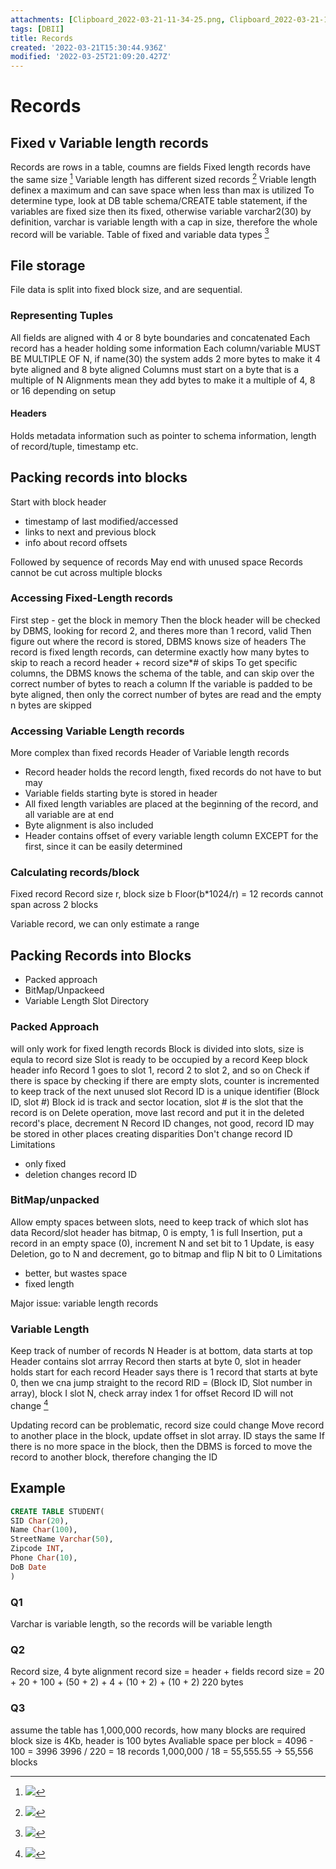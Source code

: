 ```yaml
---
attachments: [Clipboard_2022-03-21-11-34-25.png, Clipboard_2022-03-21-11-35-08.png, Clipboard_2022-03-21-11-36-00.png, Clipboard_2022-03-21-11-38-06.png, Clipboard_2022-03-21-12-36-39.png]
tags: [DBII]
title: Records
created: '2022-03-21T15:30:44.936Z'
modified: '2022-03-25T21:09:20.427Z'
---
```


# Records

## Fixed v Variable length records
Records are rows in a table, coumns are fields
Fixed length records have the same size [^1]
Variable length has different sized records [^2]
Vriable length definex a maximum and can save space when less than max is utilized
To determine type, look at DB table schema/CREATE table statement, if the variables are fixed size then its fixed, otherwise variable
varchar2(30) by definition, varchar is variable length with a cap in size, therefore the whole record will be variable.
Table of fixed and variable data types [^3]

## File storage
File data is split into fixed block size, and are sequential.

### Representing Tuples
All fields are aligned with 4 or 8 byte boundaries and concatenated
Each record has a header holding some information
Each column/variable MUST BE MULTIPLE OF N, if name(30) the system adds 2 more bytes to make it 4 byte aligned and 8 byte aligned
Columns must start on a byte that is a multiple of N
Alignments mean they add bytes to make it a multiple of 4, 8 or 16 depending on setup

#### Headers
Holds metadata information such as pointer to schema information, length of record/tuple, timestamp etc.

## Packing records into blocks
Start with block header
- timestamp of last modified/accessed
- links to next and previous block
- info about record offsets

Followed by sequence of records
May end with unused space
Records cannot be cut across multiple blocks

### Accessing Fixed-Length records
First step - get the block in memory
Then the block header will be checked by DBMS, looking for record 2, and theres more than 1 record, valid
Then figure out where the record is stored, DBMS knows size of headers
The record is fixed length records, can determine exactly how many bytes to skip to reach a record
header + record size*# of skips
To get specific columns, the DBMS knows the schema of the table, and can skip over the correct number of bytes to reach a column
If the variable is padded to be byte aligned, then only the correct number of bytes are read and the empty n bytes are skipped

### Accessing Variable Length records
More complex than fixed records
Header of Variable length records
- Record header holds the record length, fixed records do not have to but may
- Variable fields starting byte is stored in header
- All fixed length variables are placed at the beginning of the record, and all variable are at end
- Byte alignment is also included
- Header contains offset of every variable length column EXCEPT for the first, since it can be easily determined

### Calculating records/block
Fixed record
Record size r, block size b
Floor(b*1024/r) = 12
records cannot span across 2 blocks

Variable record, we can only estimate a range

## Packing Records into Blocks
- Packed approach
- BitMap/Unpackeed
- Variable Length Slot Directory

### Packed Approach
will only work for fixed length records
Block is divided into slots, size is equla to record size
Slot is ready to be occupied by a record
Keep block header info
Record 1 goes to slot 1, record 2 to slot 2, and so on
Check if there is space by checking if there are empty slots, counter is incremented to keep track of the next unused slot
Record ID is a unique identifier (Block ID, slot #)
Block id is track and sector location, slot # is the slot that the record is on
Delete operation, move last record and put it in the deleted record's place, decrement N
Record ID changes, not good, record ID may be stored in other places creating disparities
Don't change record ID  
Limitations
- only fixed
- deletion changes record ID

### BitMap/unpacked
Allow empty spaces between slots, need to keep track of which slot has data
Record/slot header has bitmap, 0 is empty, 1 is full
Insertion, put a record in an empty space (0), increment N and set bit to 1
Update, is easy
Deletion, go to N and decrement, go to bitmap and flip N bit to 0
Limitations
- better, but wastes space
- fixed length

Major issue: variable length records

### Variable Length
Keep track of number of records N
Header is at bottom, data starts at top
Header contains slot arrray
Record then starts at byte 0, slot in header holds start for each record
Header says there is 1 record that starts at byte 0, then we cna jump straight to the record
RID = (Block ID, Slot number in array), block I slot N, check array index 1 for offset
Record ID will not change [^4]

Updating record can be problematic, record size could change
Move record to another place in the block, update offset in slot array. ID stays the same
If there is no more space in the block, then the DBMS is forced to move the record to another block, therefore changing the ID

## Example
```SQL
CREATE TABLE STUDENT(
SID Char(20),
Name Char(100),
StreetName Varchar(50),
Zipcode INT,
Phone Char(10),
DoB Date
)
```

### Q1
Varchar is variable length, so the records will be variable length

### Q2
Record size, 4 byte alignment
record size = header + fields
record size = 20 + 20 + 100 + (50 + 2) + 4 + (10 + 2) + (10 + 2)
220 bytes

### Q3
assume the table has 1,000,000 records, how many blocks are required
block size is 4Kb, header is 100 bytes
Avaliable space per block = 4096 - 100 = 3996
3996 / 220 = 18 records
1,000,000 / 18 = 55,555.55 -> 55,556 blocks


[^1]: ![](@attachment/Clipboard_2022-03-21-11-35-08.png)
[^2]: ![](@attachment/Clipboard_2022-03-21-11-36-00.png)
[^3]: ![](@attachment/Clipboard_2022-03-21-11-38-06.png)
[^4]: ![](@attachment/Clipboard_2022-03-21-12-36-39.png)





































